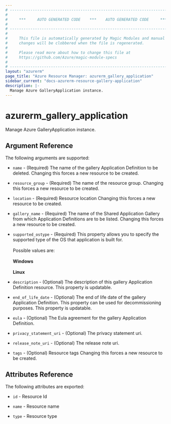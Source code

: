 ```yaml
---
# ----------------------------------------------------------------------------
#
#     ***     AUTO GENERATED CODE    ***    AUTO GENERATED CODE     ***
#
# ----------------------------------------------------------------------------
#
#     This file is automatically generated by Magic Modules and manual
#     changes will be clobbered when the file is regenerated.
#
#     Please read more about how to change this file at
#     https://github.com/Azure/magic-module-specs
#
# ----------------------------------------------------------------------------
layout: "azurerm"
page_title: "Azure Resource Manager: azurerm_gallery_application"
sidebar_current: "docs-azurerm-resource-gallery-application"
description: |-
  Manage Azure GalleryApplication instance.
---
```


# azurerm_gallery_application

Manage Azure GalleryApplication instance.


## Argument Reference

The following arguments are supported:

* `name` - (Required) The name of the gallery Application Definition to be deleted. Changing this forces a new resource to be created.

* `resource_group` - (Required) The name of the resource group. Changing this forces a new resource to be created.

* `location` - (Required) Resource location Changing this forces a new resource to be created.

* `gallery_name` - (Required) The name of the Shared Application Gallery from which Application Definitions are to be listed. Changing this forces a new resource to be created.

* `supported_ostype` - (Required) This property allows you to specify the supported type of the OS that application is built for. <br><br> Possible values are: <br><br> **Windows** <br><br> **Linux**

* `description` - (Optional) The description of this gallery Application Definition resource. This property is updatable.

* `end_of_life_date` - (Optional) The end of life date of the gallery Application Definition. This property can be used for decommissioning purposes. This property is updatable.

* `eula` - (Optional) The Eula agreement for the gallery Application Definition.

* `privacy_statement_uri` - (Optional) The privacy statement uri.

* `release_note_uri` - (Optional) The release note uri.

* `tags` - (Optional) Resource tags Changing this forces a new resource to be created.

## Attributes Reference

The following attributes are exported:

* `id` - Resource Id

* `name` - Resource name

* `type` - Resource type
